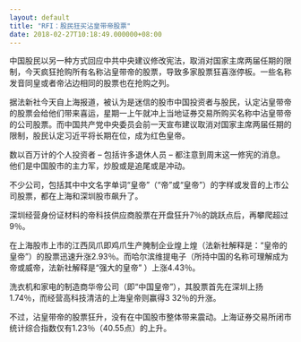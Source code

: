 ```yaml
---
layout: default
title: "RFI：股民狂买沾皇带帝股票"
date: 2018-02-27T10:18:49.000000+08:00
---
```


中国股民以另一种方式回应中共中央建议修改宪法，取消对国家主席两届任期的限制，今天疯狂抢购所有名称沾皇带帝的股票，导致多家股票狂喜涨停板。一些名称发音同皇或者帝沾边相同的股票也在抢购之列。

据法新社今天自上海报道，被认为是迷信的股市中国投资者与股民，认定沾皇带帝的股票会给他们带来喜运，星期一上午就冲上当地证券交易所购买名称中沾皇带帝的公司股票。而中国共产党中央委员会前一天宣布建议取消对国家主席两届任期的限制，股民认定习近平将长期在位，成为红色皇帝。

数以百万计的个人投资者 – 包括许多退休人员 – 都注意到周末这一修宪的消息。他们是中国股市的主力军，炒股或是追尾或是冲动。

不少公司，包括其中中文名字单词“皇帝”（“帝”或“皇帝”）的字样或发音的上市公司股票，都在上海和深圳股市飙升了。

深圳经营身份证材料的帝科技供应商股票在开盘狂升7％的跳跃点后，再攀爬超过9％。

在上海股市上市的江西凤爪即鸡爪生产腌制企业煌上煌（法新社解释是：“皇帝的皇帝”）的股票迅速升涨2.93％。而哈尔滨维提电子（所持中国的名称可理解成为帝或威帝，法新社解释是“强大的皇帝” ）上涨4.43％。

洗衣机和家电的制造商华帝公司（即“中国皇帝”），其股票首先在深圳上扬1.74％，而经营高科技清洁的上海皇帝则赢得3 32％的升涨。

不过，沾皇带帝的股票狂升，没有在中国股市整体带来震动。上海证券交易所闭市统计综合指数仅有1.23％（40.55点）的上升。

